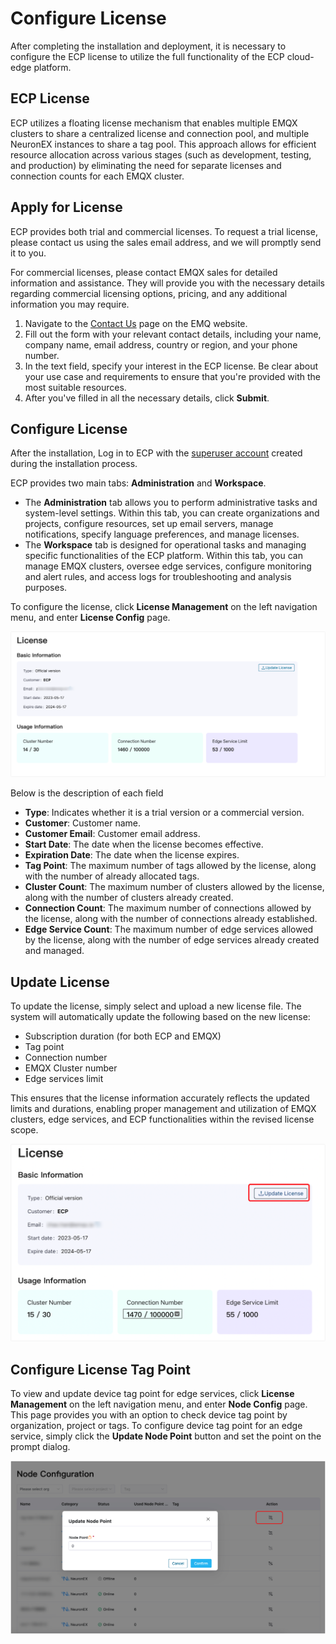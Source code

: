 # Configure License

After completing the installation and deployment, it is necessary to configure the ECP license to utilize the full functionality of the ECP cloud-edge platform.

## ECP License

ECP utilizes a floating license mechanism that enables multiple EMQX clusters to share a centralized license and connection pool, and multiple NeuronEX instances to share a tag pool. This approach allows for efficient resource allocation across various stages (such as development, testing, and production) by eliminating the need for separate licenses and connection counts for each EMQX cluster. 

## Apply for License

ECP provides both trial and commercial licenses. To request a trial license, please contact us using the sales email address, and we will promptly send it to you.

For commercial licenses, please contact EMQX sales for detailed information and assistance. They will provide you with the necessary details regarding commercial licensing options, pricing, and any additional information you may require.

1. Navigate to the [Contact Us](https://www.emqx.com/en/contact?product=emqx-ecp) page on the EMQ website.
2. Fill out the form with your relevant contact details, including your name,  company name, email address, country or region, and your phone number. 
3. In the text field, specify your interest in the ECP license. Be clear about your use case and requirements to ensure that you're provided with the most suitable resources.
4. After you've filled in all the necessary details, click **Submit**.

## Configure License

After the installation, Log in to ECP with the [superuser account](./install_ecp_on_kubernetes.md#create-a-superuser) created during the installation process. 

ECP provides two main tabs: **Administration** and **Workspace**.

- The **Administration** tab allows you to perform administrative tasks and system-level settings. Within this tab, you can create organizations and projects, configure resources, set up email servers, manage notifications, specify language preferences, and manage licenses.
- The **Workspace** tab is designed for operational tasks and managing specific functionalities of the ECP platform. Within this tab, you can manage EMQX clusters, oversee edge services, configure monitoring and alert rules, and access logs for troubleshooting and analysis purposes. 

To configure the license, click **License Management** on the left navigation menu, and enter **License Config** page. 

<img src="./_assets/manager-license-info.png" alt="License" style="zoom:50%;" />

Below is the description of each field

- **Type**: Indicates whether it is a trial version or a commercial version.
- **Customer**: Customer name.
- **Customer Email**: Customer email address.
- **Start Date**: The date when the license becomes effective.
- **Expiration Date**: The date when the license expires.
- **Tag Point**: The maximum number of tags allowed by the license, along with the number of already allocated tags.
- **Cluster Count**: The maximum number of clusters allowed by the license, along with the number of clusters already created.
- **Connection Count**: The maximum number of connections allowed by the license, along with the number of connections already established.
- **Edge Service Count**: The maximum number of edge services allowed by the license, along with the number of edge services already created and managed.

## Update License

To update the license, simply select and upload a new license file. The system will automatically update the following based on the new license:

- Subscription duration (for both ECP and EMQX) 
- Tag point
- Connection number
- EMQX Cluster number
- Edge services limit

This ensures that the license information accurately reflects the updated limits and durations, enabling proper management and utilization of EMQX clusters, edge services, and ECP functionalities within the revised license scope.

<img src="./_assets/manager-license-update.png" alt="license-update" style="zoom:50%;" />

## Configure License Tag Point

To view and update device tag point for edge services, click **License Management** on the left navigation menu, and enter **Node Config** page. This page provides you with an option to check device tag point by organization, project or tags. To configure device tag point for an edge service, simply click the **Update Node Point** button and set the point on the prompt dialog.

![license-tag](./_assets/allocate-license-tag.png)